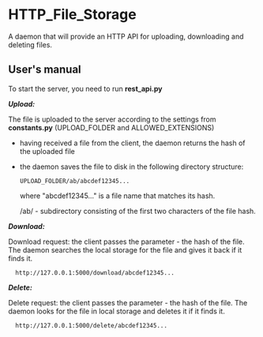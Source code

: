 # HTTP_File_Storage

A daemon that will provide an HTTP API for uploading, downloading and deleting files.

## User's manual

To start the server, you need to run **rest_api.py**

***Upload:***

The file is uploaded to the server according to the settings from **constants.py** (UPLOAD_FOLDER and ALLOWED_EXTENSIONS)

- having received a file from the client, the daemon returns the hash of the uploaded file
- the daemon saves the file to disk in the following directory structure:

      UPLOAD_FOLDER/ab/abcdef12345...
      
  where "abcdef12345..." is a file name that matches its hash.
  
  /ab/ - subdirectory consisting of the first two characters of the file hash.


***Download:***

Download request: the client passes the parameter - the hash of the file. The daemon searches the local storage for the file and gives it back if it finds it.

      http://127.0.0.1:5000/download/abcdef12345...

***Delete:***

Delete request: the client passes the parameter - the hash of the file. The daemon looks for the file in local storage and deletes it if it finds it.

      http://127.0.0.1:5000/delete/abcdef12345...
